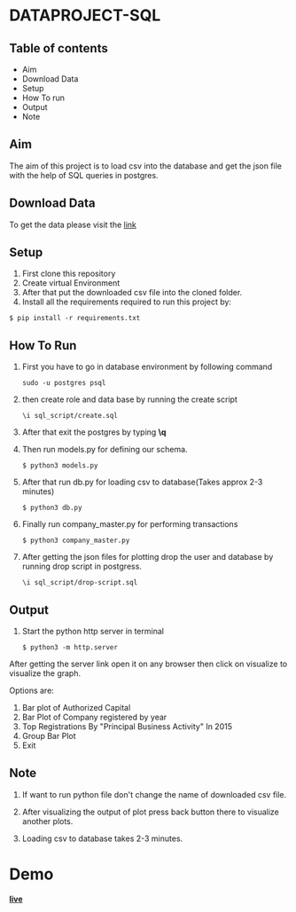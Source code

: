 # DATAPROJECT-SQL

## Table of contents
-  Aim
-  Download Data
-  Setup
-  How To run
-  Output
-  Note

## Aim

The aim of this project is to load csv into the database and
get the json file with the help of SQL queries in postgres.

## Download Data

To get the data please visit the [link](https://data.gov.in/resources/company-master-data-maharashtra-upto-28th-february-2019)

## Setup

1. First clone this repository 
2. Create virtual Environment
3. After that put the downloaded csv file into the cloned folder.
4. Install all the requirements required to run this project by:
```
$ pip install -r requirements.txt

```
##  How To Run

1. First you have to go in database environment by following command
   ```
   sudo -u postgres psql
   ```
2. then create role and data base by running the create script
    ```
    \i sql_script/create.sql
    ```
3. After that exit the postgres by typing <b>\q</b>
   
4. Then run models.py for defining our schema.
    ```
    $ python3 models.py
    ```
5. After that run db.py for loading csv to database(Takes approx 2-3 minutes)
    ```
    $ python3 db.py
    ```
6. Finally run company_master.py for performing transactions
    ```
    $ python3 company_master.py
    ```
7. After getting the json files for plotting drop the user and database by running drop script in postgress.
   ```
   \i sql_script/drop-script.sql
   ```

## Output

1. Start the python http server in terminal
   ```
   $ python3 -m http.server
   ```

After getting the server link open it on any browser then click on visualize to visualize the graph.

Options are: 

1. Bar plot of Authorized Capital
2. Bar Plot of Company registered by year
3. Top Registrations By "Principal Business Activity" In 2015
4. Group Bar Plot
5. Exit

## Note

1. If want to run python file don't change the name of downloaded csv file.

2. After visualizing the output of plot press back button there to visualize another plots.

3. Loading csv to database takes 2-3 minutes.

# Demo 
  <b>[live](https://dataproject-javascript.herokuapp.com/)</b>
